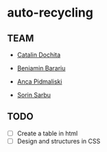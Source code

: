 # auto-recycling

## TEAM

- [Catalin Dochita](https://github.com/cdochita)

- [Beniamin Barariu](https://github.com/barariubeniamin)

- [Anca Pidmaliski](https://github.com/apidmaliski)

- [Sorin Sarbu](http://github.com/sorinsarbu)

## TODO
- [ ] Create a table in html
- [ ] Design and structures in CSS
